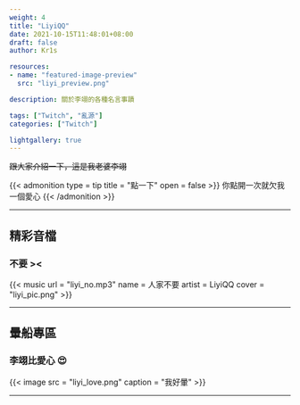 ```yaml
---
weight: 4
title: "LiyiQQ"
date: 2021-10-15T11:48:01+08:00
draft: false
author: Kr1s

resources:
- name: "featured-image-preview"
  src: "liyi_preview.png"

description: 關於李翊的各種名言事蹟

tags: ["Twitch", "亂源"]
categories: ["Twitch"]

lightgallery: true
---
```



<!--more-->

~~跟大家介紹一下，這是我老婆李翊~~

{{< admonition type = tip title = "點一下" open = false >}}
你點開一次就欠我一個愛心
{{< /admonition >}}

--- 

## 精彩音檔
### 不要 ><

{{< music url = "liyi_no.mp3" name = 人家不要 artist = LiyiQQ cover = "liyi_pic.png" >}}

--- 

## 暈船專區
### 李翊比愛心 😍

{{< image src = "liyi_love.png" caption = "我好暈" >}}

---